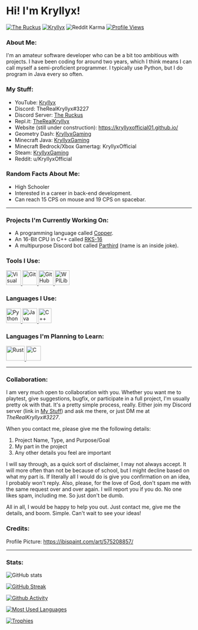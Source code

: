 # Hi! I'm Kryllyx!

[![The Ruckus](https://dcbadge.vercel.app/api/server/MDTF5eGUAC?style=flat&)](https://discord.gg/MDTF5eGUAC) [![Kryllyx](https://img.shields.io/youtube/channel/subscribers/UCCvt5Su0rBOPYp17EptU5Sg?style=flat&label=Subscribers&color=FF0000&logo=YouTube)](https://m.youtube.com/channel/UCCvt5Su0rBOPYp17EptU5Sg) ![Reddit Karma](https://img.shields.io/reddit/user-karma/combined/kryllyxofficial?color=FF4500&logo=Reddit&logoColor=FFFFFF) [![Profile Views](https://komarev.com/ghpvc/?username=kryllyxoffical01&style=flat&color=blue&label=Profile%20Views)](https://github.com/kryllyxofficial01)

### About Me:
I'm an amateur software developer who can be a bit too ambitious with projects. I have been coding for around two years, which I think means I can call myself a semi-proficient programmer. I typically use Python, but I do program in Java every so often.

<h3 id="my-stuff">My Stuff:</h3>

- YouTube: [Kryllyx](https://www.youtube.com/channel/UCCvt5Su0rBOPYp17EptU5Sg/)
- Discord: TheRealKryllyx#3227
- Discord Server: [The Ruckus](https://discord.gg/MDTF5eGUAC)
- Repl.it: [TheRealKryllyx](https://replit.com/@therealkryllyx)
- Website (still under construction): https://kryllyxofficial01.github.io/
- Geometry Dash: [KryllyxGaming](https://gdbrowser.com/u/kryllyxgaming)
- Minecraft Java: [KryllyxGaming](https://namemc.com/profile/KryllyxGaming.1)
- Minecraft Bedrock/Xbox Gamertag: KryllyxOfficial
- Steam: [KryllyxGaming](https://steamcommunity.com/id/KryllyxGaming/)
- Reddit: u/KryllyxOfficial

### Random Facts About Me:
- High Schooler
- Interested in a career in back-end development.
- Can reach 15 CPS on mouse and 19 CPS on spacebar.

---

### Projects I'm Currently Working On:
- A programming language called [Copper](https://github.com/copper-lang/copper).
- An 16-Bit CPU in C++ called [RKS-16](https://github.com/kryllyxofficial01/RKS-16)
- A multipurpose Discord bot called [Parthird](https://github.com/kryllyxofficial01/parthird) (name is an inside joke).

### Tools I Use:
<p align="left">
<a href="https://code.visualstudio.com/">
  <img src="https://cdn.jsdelivr.net/gh/devicons/devicon/icons/vscode/vscode-original.svg" height="40" width="40" alt="Visual Studio Code">
</a>
<a href="https://git-scm.com/?scrlybrkr=2a887914">
  <img src="https://cdn.jsdelivr.net/gh/devicons/devicon/icons/git/git-plain.svg" height="40" width="40" alt="Git">
</a>
<a href="https://docs.github.com/en/codespaces">
  <img src="https://user-images.githubusercontent.com/97801783/185406328-19ee4420-f497-4fd6-b214-e82c7ffe4fee.png" height="40" width="40" alt="GitHub Codespaces">
</a>
<a href="https://wpilib.org/">
  <img src="https://user-images.githubusercontent.com/97801783/185406854-6c7efe05-8cfa-431b-9653-b1448681850c.png" height="40" width="40" alt="WPILib">
</a>

### Languages I Use:
<p align="left">
<a href="https://www.python.org/">
  <img src="https://cdn.jsdelivr.net/gh/devicons/devicon/icons/python/python-original.svg" height="40" width="40" alt="Python">
</a>
<a href="https://www.java.com/en/">
  <img src="https://cdn.jsdelivr.net/gh/devicons/devicon/icons/java/java-original.svg" height="40" width="40" alt="Java">
</a>
<a href="https://cplusplus.com/">
  <img src="https://user-images.githubusercontent.com/42747200/46140125-da084900-c26d-11e8-8ea7-c45ae6306309.png" height="40" width="35" alt="C++">
</a>

### Languages I'm Planning to Learn:
<p align="left">
<a href="https://www.rust-lang.org/">
  <img src="https://user-images.githubusercontent.com/97801783/182677907-a7fb7c71-f844-4e04-9b06-f380d5cc6a51.png" height="40" width="50" alt="Rust">
</a>
<a href="https://m.youtube.com/watch?v=dQw4w9WgXcQ">
  <img src="https://cdn.jsdelivr.net/gh/devicons/devicon/icons/c/c-original.svg" height="40" width="40" alt="C">
</a>

---

### Collaboration:
I am very much open to collaboration with you. Whether you want me to playtest, give suggestions, bugfix, or participate in a full project, I'm usually pretty ok with that. It's a pretty simple process, really. Either join my Discord server (link in [My Stuff](#my-stuff)) and ask me there, or just DM me at *TheRealKryllyx#3227*.

When you contact me, please  give me the following details:
1. Project Name, Type, and Purpose/Goal
2. My part in the project
3. Any other details you feel are important

I will say through, as a quick sort of disclaimer, I may not always accept. It will more often than not be because of school, but I might decline based on what my part is. If literally all I would do is give you confirmation on an idea, I probably won't reply. Also, please, for the love of God, don't spam me with the same request over and over again. I will report you if you do. No one likes spam, including me. So just don't be dumb.

All in all, I would be happy to help you out. Just contact me, give me the details, and boom. Simple. Can't wait to see your ideas!

### Credits:
Profile Picture: https://ibispaint.com/art/575208857/

---

### Stats:
![GitHub stats](https://github-readme-stats.vercel.app/api?username=kryllyxofficial01&show_icons=true&theme=react&custom_title=Github%20Stats)

[![GitHub Streak](https://streak-stats.demolab.com?user=kryllyxofficial01&theme=react)](https://git.io/streak-stats)

[![Github Activity](https://activity-graph.herokuapp.com/graph?username=kryllyxofficial01&theme=react-dark)](https://github.com/ashutosh00710/github-readme-activity-graph)

[![Most Used Languages](https://github-readme-stats.vercel.app/api/top-langs/?username=kryllyxofficial01&hide=Dockerfile,HTML&layout=compact&theme=react)](https://github.com/anuraghazra/github-readme-stats)

[![Trophies](https://github-profile-trophy.vercel.app/?username=kryllyxofficial01&theme=algolia&)](https://github.com/ryo-ma/github-profile-trophy)
